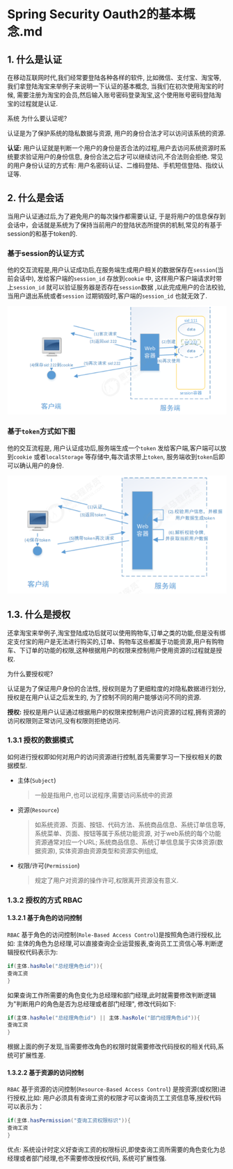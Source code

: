 # Spring Security Oauth2的基本概念.md

## 1. 什么是认证

在移动互联网时代,我们经常要登陆各种各样的软件, 比如微信、支付宝、淘宝等,我们拿登陆淘宝来举例子来说明一下认证的基本概念, 当我们在初次使用淘宝的时候, 需要注册为淘宝的会员,然后输入账号密码登录淘宝,这个使用账号密码登陆淘宝的过程就是认证. 

系统 为什么要认证呢? 

认证是为了保护系统的隐私数据与资源, 用户的身份合法才可以访问该系统的资源. 

**认证:** 用户认证就是判断一个用户的身份是否合法的过程,用户去访问系统资源时系统要求验证用户的身份信息, 身份合法之后才可以继续访问,不合法则会拒绝. 常见的用户身份认证的方式有: 用户名密码认证、二维码登陆、手机短信登陆、指纹认证等. 



## 2. 什么是会话

当用户认证通过后,为了避免用户的每次操作都需要认证, 于是将用户的信息保存到会话中，会话就是系统为了保持当前用户的登陆状态所提供的机制,常见的有基于session的和基于token的. 

### 基于session的认证方式

他的交互流程是,用户认证成功后,在服务端生成用户相关的数据保存在`session`(当前会话中), 发给客户端的`session_id` 存放到`cookie` 中, 这样用户客户端请求时带上`session_id` 就可以验证服务器是否存在`session`数据 ,以此完成用户的合法校验,当用户退出系统或者`session` 过期销毁时,客户端的`session_id` 也就无效了. 

![image-20200721212147642](Spring%20Security%20Oauth2%E7%9A%84%E5%9F%BA%E6%9C%AC%E6%A6%82%E5%BF%B5.assets/image-20200721212147642.png)



### 基于`token`方式如下图

他的交互流程是, 用户认证成功后,服务端生成一个`token` 发给客户端,客户端可以放到`cookie` 或者`localStorage` 等存储中,每次请求带上`token`, 服务端收到`token`后即可以确认用户的身份. 

![image-20200721212624449](Spring%20Security%20Oauth2%E7%9A%84%E5%9F%BA%E6%9C%AC%E6%A6%82%E5%BF%B5.assets/image-20200721212624449.png)







##  1.3. 什么是授权

还拿淘宝来举例子,淘宝登陆成功后就可以使用购物车,订单之类的功能,但是没有绑定支付宝的用户是无法进行购买的,订单、购物车这些都属于功能资源,用户有购物车、下订单的功能的权限,这种根据用户的权限来控制用户使用资源的过程就是授权. 

为什么要授权呢? 

认证是为了保证用户身份的合法性, 授权则是为了更细粒度的对隐私数据进行划分,授权是在用户认证之后发生的, 为了控制不同的用户能够访问不同的资源. 

**授权:** 授权是用户认证通过根据用户的权限来控制用户访问资源的过程,拥有资源的访问权限则正常访问,没有权限则拒绝访问. 



### 1.3.1 授权的数据模式

如何进行授权即如何对用户的访问资源进行控制,首先需要学习一下授权相关的数据模型. 

- 主体(`Subject`)

  > 一般是指用户,也可以说程序,需要访问系统中的资源

- 资源(`Resource`)

  > 如系统资源、页面、按钮、代码方法、系统商品信息、系统订单信息等, 系统菜单、页面、按钮等属于系统功能资源, 对于web系统的每个功能资源通常对应一个URL; 系统商品信息、系统订单信息属于实体资源(数据资源), 实体资源由资源类型和资源实例组成,

- 权限/许可(`Permission`)

  > 规定了用户对资源的操作许可,权限离开资源没有意义. 







### 1.3.2 授权的方式 RBAC

#### 1.3.2.1 基于角色的访问控制

`RBAC` 基于角色的访问控制(`Role-Based Access Control`)是按照角色进行授权,比如: 主体的角色为总经理,可以直接查询企业运营报表,查询员工工资信心等.判断逻辑授权代码表示为:

```java
if(主体.hasRole("总经理角色id")){
查询工资
}

```



如果查询工作所需要的角色变化为总经理和部门经理,此时就需要修改判断逻辑为"判断用户的角色是否为总经理或者部门经理", 修改代码如下:

```java
if(主体.hasRole("总经理角色id") || 主体.hasRole("部门经理角色id")){
查询工资
}
```

根据上面的例子发现,当需要修改角色的权限时就需要修改代码授权的相关代码,系统可扩展性差. 



#### 1.3.2.2 基于资源的访问控制

`RBAC` 基于资源的访问控制(`Resource-Based Access Control`) 是按资源(或权限)进行授权,比如: 用户必须具有查询工资的权限才可以查询员工工资信息等,授权代码可以表示为：

```java
if(主体.hasPermission("查询工资权限标识")){
查询工资
}
```

优点: 系统设计时定义好查询工资的权限标识,即使查询工资所需要的角色变化为总经理或者部门经理,也不需要修改授权代码, 系统可扩展性强. 







